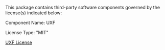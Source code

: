 This package contains third-party software components governed by the license(s) indicated below:

Component Name: UXF

License Type: "MIT"

[UXF License](https://github.com/immersivecognition/unity-experiment-framework/blob/master/LICENSE)